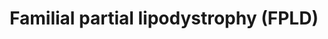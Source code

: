 ---
annotations:
- type: Disease Ontology
  value: familial partial lipodystrophy type 6
- type: Disease Ontology
  value: familial partial lipodystrophy type 3
- type: Disease Ontology
  value: familial partial lipodystrophy
- type: Disease Ontology
  value: familial partial lipodystrophy type 1
- type: Disease Ontology
  value: familial partial lipodystrophy type 5
- type: Disease Ontology
  value: disease
- type: Pathway Ontology
  value: disease pathway
- type: Disease Ontology
  value: familial partial lipodystrophy type 2
- type: Disease Ontology
  value: familial partial lipodystrophy type 4
authors:
- UlasBabayigit
- Eweitz
- MaintBot
- Egonw
communities:
- RareDiseases
description: Familial partial lipodystrophy (FPLD) is divided into six subtypes of
  the disease. It is not known yet which gene is mutated to cause FPLD type 1. Type
  2 is caused by mutations in lamin A, which can be either through LMNA mutations
  or ZMPSTE24 mutations. Type 3 has been shown to be linked to PPARG mutations. The
  LIPE gene causes triacylglycerol breakdown. Mutations in this gene lead more breakdown
  and causes type 6 FPLD. CIDEC inhibits LIPE. Mutations in CIDEC lead to type 5 FPLD.
  PLIN1 stimulates CIDEC and mutations in this leads to type 4 FPLD.   The phenotype
  related to all types of FPLD, is a loss of adipose tissue in the limbs and some
  metabolic abnormalities. With FPLD type 1 there is a loss of subcutaneous fat from
  the limbs. Patients with type 2 have an increased muscularity and a loss of fat
  in the limbs. There is also an accumulation of fat in the face and neck. In type
  3 there is a loss of adipose tissue in the distal part of the limbs. Type 4 patients
  have shown to have small adipocytes, macrophage infiltration and fibrosis of adipose
  tissue. In type 5, there are small compartments in lipid droplets. Lastly, type
  6 FPLD shows an increased visceral fat, hepatosteatosis, insulin resistance, and
  diabetes. Some patients may show muscular dystrophy and elevated serum creatine
  phosphokinase
last-edited: 2021-06-20
organisms:
- Homo sapiens
redirect_from:
- /index.php/Pathway:WP5102
- /instance/WP5102
schema-jsonld:
- '@context': https://schema.org/
  '@id': https://wikipathways.github.io/pathways/WP5102.html
  '@type': Dataset
  creator:
    '@type': Organization
    name: WikiPathways
  description: Familial partial lipodystrophy (FPLD) is divided into six subtypes
    of the disease. It is not known yet which gene is mutated to cause FPLD type 1.
    Type 2 is caused by mutations in lamin A, which can be either through LMNA mutations
    or ZMPSTE24 mutations. Type 3 has been shown to be linked to PPARG mutations.
    The LIPE gene causes triacylglycerol breakdown. Mutations in this gene lead more
    breakdown and causes type 6 FPLD. CIDEC inhibits LIPE. Mutations in CIDEC lead
    to type 5 FPLD. PLIN1 stimulates CIDEC and mutations in this leads to type 4 FPLD.   The
    phenotype related to all types of FPLD, is a loss of adipose tissue in the limbs
    and some metabolic abnormalities. With FPLD type 1 there is a loss of subcutaneous
    fat from the limbs. Patients with type 2 have an increased muscularity and a loss
    of fat in the limbs. There is also an accumulation of fat in the face and neck.
    In type 3 there is a loss of adipose tissue in the distal part of the limbs. Type
    4 patients have shown to have small adipocytes, macrophage infiltration and fibrosis
    of adipose tissue. In type 5, there are small compartments in lipid droplets.
    Lastly, type 6 FPLD shows an increased visceral fat, hepatosteatosis, insulin
    resistance, and diabetes. Some patients may show muscular dystrophy and elevated
    serum creatine phosphokinase
  keywords:
  - Diacylglycerol
  - Monoacylglycerol
  - LMNB1
  - CAAX
  - FPLD type 6
  - KLF5
  - LMNB2
  - Familial Parital Lipodystrophy
  - PPARG
  - CEBPA
  - Insulin
  - FNTA
  - FPLD type 2
  - PI3K
  - PRRX1
  - LMNA
  - FPLD type 1
  - KLF9
  - GATA3
  - MGLL
  - PNPLA2
  - CIDEC
  - LIPE
  - ZMPSTE24
  - (FPLD)
  - ICMT
  - FPLD type 4
  - FPLD type 5
  - Prelamin-A/C
  - SREBF1
  - Lamin B2
  - Farnesyl
  - MAPK9
  - FPLD type 3
  - GATA2
  - PLIN1
  - STAT5B
  - BANF1
  - PPARA
  - Triacylglycerol
  - Lamin A
  - Lamin B1
  - Farnesyl-L-cysteine
  - KLF2
  - CIDEA
  - LPL
  - AKT2
  - FABP4
  license: CC0
  name: Familial partial lipodystrophy (FPLD)
seo: CreativeWork
title: Familial partial lipodystrophy (FPLD)
wpid: WP5102
---